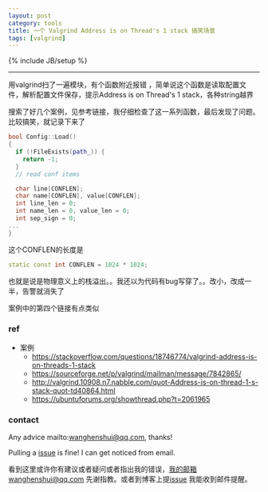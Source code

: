 ```yaml
---
layout: post
category: tools
title: 一个 Valgrind Address is on Thread's 1 stack 搞笑场景
tags: [valgrind]
---
```


{% include JB/setup %}

---

用valgrind扫了一遍模块，有个函数附近报错 ，简单说这个函数是读取配置文件，解析配置文件保存，提示Address is on Thread's 1 stack，各种string越界

搜索了好几个案例，见参考链接，我仔细检查了这一系列函数，最后发现了问题。比较搞笑，就记录下来了

```c++
bool Config::Load()
{ 
  if (!FileExists(path_)) {
    return -1;
  }
  // read conf items

  char line[CONFLEN];
  char name[CONFLEN], value[CONFLEN];
  int line_len = 0;
  int name_len = 0, value_len = 0;
  int sep_sign = 0;
...
}
```

 这个CONFLEN的长度是

```c++
static const int CONFLEN = 1024 * 1024;
```

也就是说是物理意义上的栈溢出。。我还以为代码有bug写穿了。。改小，改成一半，告警就消失了

案例中的第四个链接有点类似

### ref

- 案例
  - https://stackoverflow.com/questions/18746774/valgrind-address-is-on-threads-1-stack
  - <https://sourceforge.net/p/valgrind/mailman/message/7842865/>
  - <http://valgrind.10908.n7.nabble.com/quot-Address-is-on-thread-1-s-stack-quot-td40864.html>
  - <https://ubuntuforums.org/showthread.php?t=2061965>


### contact

Any advice mailto:wanghenshui@qq.com, thanks! 

Pulling a [issue](https://github.com/wanghenshui/wanghenshui.github.io/issues/new) is fine! I can get noticed from email.

看到这里或许你有建议或者疑问或者指出我的错误，我的邮箱wanghenshui@qq.com 先谢指教。或者到博客上提[issue](https://github.com/wanghenshui/wanghenshui.github.io/issues/new) 我能收到邮件提醒。